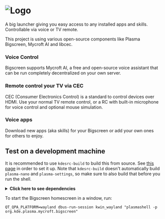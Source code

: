 # ![Logo](https://plasma-bigscreen.org/img/logo.png)

A big launcher giving you easy access to any installed apps and skills.
Controllable via voice or TV remote.

This project is using various open-source components like Plasma Bigscreen, Mycroft AI and libcec.

### Voice Control

Bigscreen supports Mycroft AI, a free and open-source voice assistant that can be run completely decentralized on your own server.

### Remote control your TV via CEC

CEC (Consumer Electronics Control) is a standard to control devices over HDMI.
Use your normal TV remote control, or a RC with built-in microphone for voice control and optional mouse simulation.

### Voice apps

Download new apps (aka skills) for your Bigscreen or add your own ones for others to enjoy.

## Test on a development machine

It is recommended to use `kdesrc-build` to build this from source.
See [this page](https://community.kde.org/Get_Involved/development) in order to set it up.
Note that `kdesrc-build` doesn't automatically build `plasma-nano` and `plasma-settings`, so make sure to also build that before you run the shell.

<details>
<summary><b>Click here to see dependencies</b></summary>

### KDE Plasma Dependencies

- plasma-nano - https://invent.kde.org/plasma/plasma-nano
- plasma-settings - https://invent.kde.org/plasma-mobile/plasma-settings

### KDE KF5 dependencies

- Activities
- ActivitiesStats
- Plasma
- I18n
- Kirigami2
- KCMUtils
- Notifications
- PlasmaQuick
- KIO
- Wayland
- WindowSystem
- KDEConnect
  
### Qt dependencies

- Quick
- Core
- Qml
- DBus
- Network

### Optional dependencies

The following can be installed for extra functionality but are not required to build or run:

- Mycroft-Core (development branch) https://github.com/MycroftAI/Mycroft-Core
- Mycroft-GUI - https://github.com/MycroftAI/Mycroft-GUI
- MycroftSkillInstaller - https://github.com/AIIX/MycroftSkillInstaller

</details>

To start the Bigscreen homescreen in a window, run:

```
QT_QPA_PLATFORM=wayland dbus-run-session kwin_wayland "plasmashell -p org.kde.plasma.mycroft.bigscreen"
```

